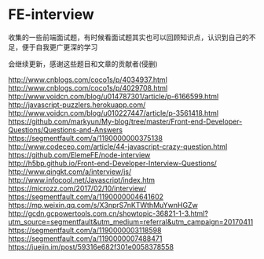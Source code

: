 # FE-interview
收集的一些前端面试题，有时候看面试题其实也可以回顾知识点，认识到自己的不足，便于自我更广更深的学习  

会继续更新，感谢这些题目和文章的贡献者(侵删)

http://www.cnblogs.com/coco1s/p/4034937.html  
http://www.cnblogs.com/coco1s/p/4029708.html  
http://www.voidcn.com/blog/u014787301/article/p-6166599.html  
http://javascript-puzzlers.herokuapp.com/  
http://www.voidcn.com/blog/u010227447/article/p-3561418.html   
https://github.com/markyun/My-blog/tree/master/Front-end-Developer-Questions/Questions-and-Answers  
https://segmentfault.com/a/1190000000375138  
http://www.codeceo.com/article/44-javascript-crazy-question.html   
https://github.com/ElemeFE/node-interview   
http://h5bp.github.io/Front-end-Developer-Interview-Questions/  
http://www.qingkt.com/a/interview/js/  
http://www.infocool.net/Javascript/index.htm  
https://microzz.com/2017/02/10/interview/  
https://segmentfault.com/a/1190000004641602  
https://mp.weixin.qq.com/s/X3nprS7nKTWthMuYwnHGZw  
http://gcdn.gcpowertools.com.cn/showtopic-36821-1-3.html?utm_source=segmentfault&utm_medium=referral&utm_campaign=20170411  
https://segmentfault.com/a/1190000003118598  
https://segmentfault.com/a/1190000007488471  
https://juejin.im/post/59316e682f301e0058378558  

